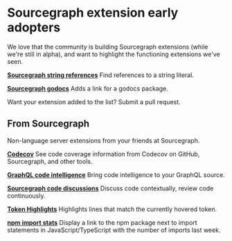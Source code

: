 # Sourcegraph extension early adopters

We love that the community is building Sourcegraph extensions (while we're still in alpha), and want to highlight the functioning extensions we've seen.

**[Sourcegraph string references](https://github.com/lguychard/sourcegraph-string-references)**
Find references to a string literal.

**[Sourcegraph godocs](https://github.com/prestonvanloon/sourcegraph-godocs)**
Adds a link for a godocs package.

Want your extension added to the list? Submit a pull request.

## From Sourcegraph

Non-language server extensions from your friends at Sourcegraph.

**[Codecov](https://github.com/sourcegraph/sourcegraph-codecov)**
See code coverage information from Codecov on GitHub, Sourcegraph, and other tools.

**[GraphQL code intelligence](https://github.com/sourcegraph/sourcegraph-graphql)**
Bring code intelligence to your GraphQL source.

**[Sourcegraph code discussions](https://github.com/sourcegraph/sourcegraph-code-discussions)**
Discuss code contextually, review code continuously.

**[Token Highlights](https://github.com/sourcegraph/sourcegraph-token-highlights)**
Highlights lines that match the currently hovered token.

**[npm import stats](https://github.com/sourcegraph/sourcegraph-extension-samples/tree/master/npm-import-stats)**
Display a link to the npm package next to import statements in JavaScript/TypeScript with the number of imports last week.
